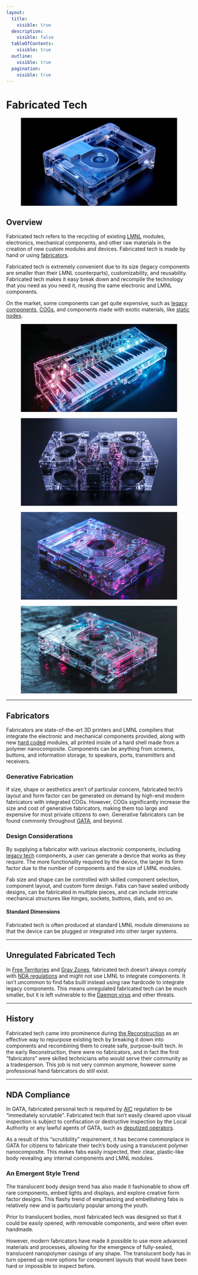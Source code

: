 ```yaml
---
layout:
  title:
    visible: true
  description:
    visible: false
  tableOfContents:
    visible: true
  outline:
    visible: true
  pagination:
    visible: true
---
```


# Fabricated Tech

<figure><img src="../../.gitbook/assets/fab.png" alt="" width="563"><figcaption></figcaption></figure>

## Overview

Fabricated tech refers to the recycling of existing [LMNL](hard-code.md#lmnl) modules, electronics, mechanical components, and other raw materials in the creation of new custom modules and devices. Fabricated tech is made by hand or using [fabricators](fabricated-tech.md#fabricators).

Fabricated tech is extremely convenient due to its size (legacy components are smaller than their LMNL counterparts), customizability, and reusability. Fabricated tech makes it easy break down and recompile the technology that you need as you need it, reusing the same electronic and LMNL components.

On the market, some components can get quite expensive, such as [legacy components](../gata/law-and-order/tech-regulation.md), [COGs](cogs.md), and components made with exotic materials, like [static nodes](statics.md#static-nodes).

<div>

<figure><img src="../../.gitbook/assets/fab-0328fds.png" alt=""><figcaption></figcaption></figure>

 

<figure><img src="../../.gitbook/assets/fab-3932jk.png" alt=""><figcaption></figcaption></figure>

 

<figure><img src="../../.gitbook/assets/fab-0432j2.png" alt=""><figcaption></figcaption></figure>

 

<figure><img src="../../.gitbook/assets/fab-lsfg93.png" alt=""><figcaption></figcaption></figure>

</div>

***

## **Fabricators**

Fabricators are state-of-the-art 3D printers and LMNL compilers that integrate the electronic and mechanical components provided, along with new [hard coded](hard-code.md) modules, all printed inside of a hard shell made from a polymer nanocomposite. Components can be anything from screens, buttons, and information storage, to speakers, ports, transmitters and receivers.

### **Generative Fabrication**

If size, shape or aesthetics aren’t of particular concern, fabricated tech’s layout and form factor can be generated on demand by high-end modern fabricators with integrated COGs. However, COGs significantly increase the size and cost of generative fabricators, making them too large and expensive for most private citizens to own. Generative fabricators can be found commonly throughout [GATA](../gata/), and beyond.

### **Design Considerations**

By supplying a fabricator with various electronic components, including [legacy tech](../gata/law-and-order/tech-regulation.md) components, a user can generate a device that works as they require. The more functionality required by the device, the larger its form factor due to the number of components and the size of LMNL modules.

Fab size and shape can be controlled with skilled component selection, component layout, and custom form design. Fabs can have sealed unibody designs, can be fabricated in multiple pieces, and can include intricate mechanical structures like hinges, sockets, buttons, dials, and so on.

#### **Standard Dimensions**

Fabricated tech is often produced at standard LMNL module dimensions so that the device can be plugged or integrated into other larger systems.

***

## **Unregulated Fabricated Tech**

In [Free Territories](../free-territories/) and [Gray Zones](../gata/politics/gray-zones.md), fabricated tech doesn’t always comply with [NDA regulations](../gata/politics/new-dawn-accords.md) and might not use LMNL to integrate components. It isn’t uncommon to find fabs built instead using raw hardcode to integrate legacy components. This means unregulated fabricated tech can be much smaller, but it is left vulnerable to the [Daemon virus](the-daemon-virus.md) and other threats.

***

## **History**

Fabricated tech came into prominence during [the Reconstruction](../history/the-reconstruction.md) as an effective way to repurpose existing tech by breaking it down into components and recombining them to create safe, purpose-built tech. In the early Reconstruction, there were no fabricators, and in fact the first “fabricators” were skilled technicians who would serve their community as a tradesperson. This job is not very common anymore, however some professional hand fabricators do still exist.

***

## **NDA Compliance**

In GATA, fabricated personal tech is required by [AIC](../gata/institutions/atlan-information-control.md) regulation to be “immediately scrutable”. Fabricated tech that isn’t easily cleared upon visual inspection is subject to confiscation or destructive inspection by the Local Authority or any lawful agents of GATA, such as [deputized operators](../gata/enterprise/operators.md#deputized-operators).

As a result of this “scrutibility” requirement, it has become commonplace in GATA for citizens to fabricate their tech’s body using a translucent polymer nanocomposite. This makes fabs easily inspected, their clear, plastic-like body revealing any internal components and LMNL modules.

### An Emergent Style Trend

The translucent body design trend has also made it fashionable to show off rare components, embed lights and displays, and explore creative form factor designs. This flashy trend of emphasizing and embellishing fabs is relatively new and is particularly popular among the youth.

Prior to translucent bodies, most fabricated tech was designed so that it could be easily opened, with removable components, and were often even handmade.

However, modern fabricators have made it possible to use more advanced materials and processes, allowing for the emergence of fully-sealed, translucent nanopolymer casings of any shape. The translucent body has in turn opened up more options for component layouts that would have been hard or impossible to inspect before.
